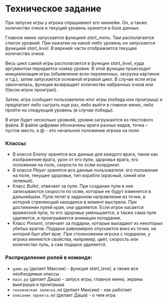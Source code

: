 # Техническое задание
При запуске игры у игрока спрашивают его никнейм. Он, а также количество очков и текущий уровень хранятся в базе данных.

Главное меню запускается функцией *start_menu*. Там располагается список уровней. При нажатии на какой-либо уровень он запускается функцией *start_level*. В верхней части отображается текущее количество очков.

Весь цикл самой игры располагается в функции *start_level*, куда аргументом передается номер уровня. В этой функции происходит инициализация игры (объявление всех переменных, загрузка картинок и т.д.), затем запускается основной игровой цикл. В случае если игра закончилась, функция возвращает количество набранных очков или 0(если игрок проиграл).

Затем, игра сообщает пользователю итог игры (победа или проигрыш) и предлагает либо сыграть еще раз, либо выйти в главное меню, либо пройти на следующий уровень (в случае победы).

В игре будет несколько уровней, уровни загружаются из текстового файла. В файле цифрами обозначены враги разных видов, точка – пустое место, а @ - это начальное положение игрока на поле.

### Классы:
- В классе *Enemy* хранятся все данные для каждого врага, такие как изображение врага, урон от его пули, здоровье врага, его положение на поле, скорости по осям координат.
- В классе *Player* хранятся все данные пользователя: его положение на поле, текущее здоровье, тип корабля (красный, синий или зеленый).
- Класс *Bullet*, отвечает за пули. При создании пули в нее записываются скорости по осям, которые не будут изменятся в дальнейшем. Пуля летит в заданном направлении из точки, в которой стреляющий находился в момент выстрела. При достижении пулей края, она удаляется. Если игрок касается вражеской пули, то его здоровье уменьшается, а также сама пуля удаляется, и проигрывается анимация попадания.
- Класс *Present*, отвечает за подарки, которые выпадают из некоторых убитых врагов. Подарок равномерно опускается вниз из точки, на которой был убит враг. При столкновении игрока с подарком, у игрока меняются свойства, например, цвет, скорость или количество пуль, а сам подарок удаляется.

### Распределение ролей в команде:
- `game.py` (делает Максим) - функция *start_level*, а также все необходимые классы
- `main.py` (делает Даша) - запуск игры, главное меню, экраны выигрыша и проигрыша
- `техническая записка.md` (делает Максим) - как работает
- `описание проекта.md` (делает Даша) - о чем игра

